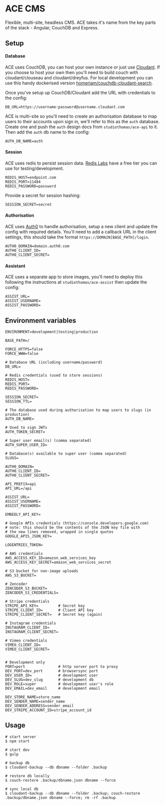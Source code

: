 # ACE CMS

Flexible, multi-site, headless CMS. ACE takes it's name from the key parts of the stack - Angular, CouchDB and Express.

## Setup

#### Database

ACE uses CouchDB, you can host your own instance or just use [Cloudant](https://cloudant.com). If you choose to host your own then you'll need to build couch with cloudant/clouseau and cloudant/dreyfus. For local development you can use this handy dockerised version [homerjam/couchdb-cloudant-search](https://hub.docker.com/r/homerjam/couchdb-cloudant-search/).

Once you've setup up CouchDB/Cloudant add the URL with credentials to the config:

    DB_URL=https://username:password@username.cloudant.com

ACE is multi-site so you'll need to create an authorisation database to map users to their accounts upon sign in, we'll refer to this as the `auth` database. Create one and push the `auth` design docs from `studiothomas/ace-api` to it. Then add the `auth` db name to the config:

    AUTH_DB_NAME=auth

#### Session

ACE uses redis to persist session data. [Redis Labs](https://redislabs.com/pricing) have a free tier you can use for testing/development.

    REDIS_HOST=endpoint.com
    REDIS_PORT=11484
    REDIS_PASSWORD=password

Provide a secret for session hashing:

    SESSION_SECRET=secret

#### Authorisation

ACE uses [Auth0](https://auth0.com/) to handle authorisation, setup a new client and update the config with required details. You'll need to add a callback URL in the client settings, this should take the format `https://DOMAIN[BASE_PATH]/login`.

    AUTH0_DOMAIN=domain.auth0.com
    AUTH0_CLIENT_ID=
    AUTH0_CLIENT_SECRET=

#### Assistant

ACE uses a separate app to store images, you'll need to deploy this following the instructions at `studiothomas/ace-assist` then update the config:

	ASSIST_URL=
	ASSIST_USERNAME=
	ASSIST_PASSWORD=

## Environment variables

	ENVIRONMENT=development|testing|production

    BASE_PATH=/

	FORCE_HTTPS=false
	FORCE_WWW=false

    # Database URL (including username/password)
	DB_URL=

    # Redis credentials (used to store sessions)
	REDIS_HOST=
	REDIS_PORT=
	REDIS_PASSWORD=

	SESSION_SECRET=
	SESSION_TTL=

	# The database used during authorisation to map users to slugs (in production)
	AUTH_DB_NAME=

    # Used to sign JWTs
	AUTH_TOKEN_SECRET=

    # Super user email(s) (comma separated)
	AUTH_SUPER_USER_ID=

	# Database(s) available to super user (comma separated)
	SLUGS=

    AUTH0_DOMAIN=
    AUTH0_CLIENT_ID=
    AUTH0_CLIENT_SECRET=

    API_PREFIX=api
    API_URL=/api

	ASSIST_URL=
	ASSIST_USERNAME=
	ASSIST_PASSWORD=

	EMBEDLY_API_KEY=

	# Google APIs credentials (https://console.developers.google.com)
    # note: this should be the contents of the JSON key file with
    # the new lines removed, wrapped in single quotes
	GOOGLE_APIS_JSON_KEY=

	LOGENTRIES_TOKEN=

	# AWS credentials
	AWS_ACCESS_KEY_ID=amazon_web_services_key
	AWS_ACCESS_KEY_SECRET=amazon_web_services_secret

    # S3 bucket for non-image uploads
    AWS_S3_BUCKET=

    # Zencoder
    ZENCODER_S3_BUCKET=
    ZENCODER_S3_CREDENTIALS=

	# Stripe credentials
	STRIPE_API_KEY=         # Secret key
    STRIPE_CLIENT_ID=       # Client API key
    STRIPE_CLIENT_SECRET=   # Secret key (again)

	# Instagram credentials
    INSTAGRAM_CLIENT_ID=
    INSTAGRAM_CLIENT_SECRET=

	# Vimeo credentials
    VIMEO_CLIENT_ID=
    VIMEO_CLIENT_SECRET=


	# Development only
	PORT=port 				# http server port to proxy
	DEV_PORT=dev_port 		# browsersync port
    DEV_USER_ID=            # development user
	DEV_SLUG=dev_slug		# development db
	DEV_ROLE=super			# development user's role
	DEV_EMAIL=dev_email		# development email

	DEV_STORE_NAME=store_name
	DEV_SENDER_NAME=sender_name
	DEV_SENDER_ADDRESS=sender_email
	DEV_STRIPE_ACCOUNT_ID=stripe_account_id


## Usage

	# start server
	$ npm start

	# start dev
	$ gulp

    # backup db
    $ cloudant-backup --db dbname --folder .backup

    # restore db locally
    $ couch-restore .backup/dbname.json dbname --force

    # sync local db
    $ cloudant-backup --db dbname --folder .backup; couch-restore .backup/dbname.json dbname --force; rm -rf .backup
